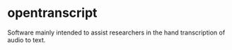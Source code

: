 # opentranscript
Software mainly intended to assist researchers in the hand transcription of audio to text.

